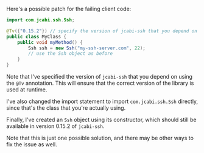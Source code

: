 Here's a possible patch for the failing client code:

```java
import com.jcabi.ssh.Ssh;

@Tv({"0.15.2"}) // specify the version of jcabi-ssh that you depend on
public class MyClass {
    public void myMethod() {
        Ssh ssh = new Ssh("my-ssh-server.com", 22);
        // use the Ssh object as before
    }
}
```

Note that I've specified the version of `jcabi-ssh` that you depend on using the `@Tv` annotation. This will ensure that the correct version of the library is used at runtime.

I've also changed the import statement to import `com.jcabi.ssh.Ssh` directly, since that's the class that you're actually using.

Finally, I've created an `Ssh` object using its constructor, which should still be available in version 0.15.2 of `jcabi-ssh`.

Note that this is just one possible solution, and there may be other ways to fix the issue as well.